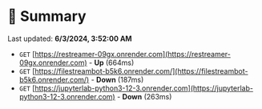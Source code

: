 # 📖 Summary
Last updated: **6/3/2024, 3:52:00 AM**

- `GET` [https://restreamer-09gx.onrender.com](https://restreamer-09gx.onrender.com) - **Up** (664ms)
- `GET` [https://filestreambot-b5k6.onrender.com/](https://filestreambot-b5k6.onrender.com/) - **Down** (187ms)
- `GET` [https://jupyterlab-python3-12-3.onrender.com](https://jupyterlab-python3-12-3.onrender.com) - **Down** (263ms)
